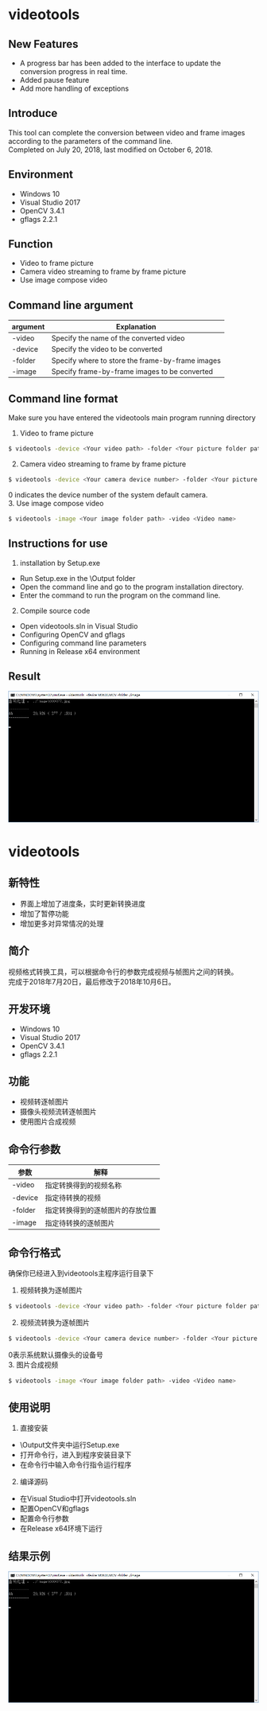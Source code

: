 # videotools

## New Features
  - A progress bar has been added to the interface to update the conversion progress in real time.
  - Added pause feature
  - Add more handling of exceptions

## Introduce
This tool can complete the conversion between video and frame images according to the parameters of the command line.<br>
Completed on July 20, 2018, last modified on October 6, 2018.

## Environment
  - Windows 10<br>
  - Visual Studio 2017<br>
  - OpenCV 3.4.1<br>
  - gflags 2.2.1

## Function
  - Video to frame picture
  - Camera video streaming to frame by frame picture
  - Use image compose video
  
## Command line argument
  | argument | Explanation |
  | ------ | ------ |
  | -video | Specify the name of the converted video |
  | -device | Specify the video to be converted |
  | -folder | Specify where to store the frame-by-frame images |
  | -image | Specify frame-by-frame images to be converted | 
  
## Command line format
Make sure you have entered the videotools main program running directory<br>
1. Video to frame picture
``` sh
$ videotools -device <Your video path> -folder <Your picture folder path>
``` 
2. Camera video streaming to frame by frame picture
``` sh
$ videotools -device <Your camera device number> -folder <Your picture folder path>
```
0 indicates the device number of the system default camera.<br>
3. Use image compose video
``` sh
$ videotools -image <Your image folder path> -video <Video name>
```

## Instructions for use
1. installation by Setup.exe<br>
  - Run Setup.exe in the \Output folder
  - Open the command line and go to the program installation directory.
  - Enter the command to run the program on the command line.
2. Compile source code<br>
  - Open videotools.sln in Visual Studio
  - Configuring OpenCV and gflags
  - Configuring command line parameters
  - Running in Release x64 environment

## Result
![Image](https://github.com/Liut2016/videotools/blob/master/result.png)


# videotools

## 新特性
  - 界面上增加了进度条，实时更新转换进度
  - 增加了暂停功能
  - 增加更多对异常情况的处理

## 简介
视频格式转换工具，可以根据命令行的参数完成视频与帧图片之间的转换。<br>
完成于2018年7月20日，最后修改于2018年10月6日。

## 开发环境
  - Windows 10<br>
  - Visual Studio 2017<br>
  - OpenCV 3.4.1<br>
  - gflags 2.2.1

## 功能
  - 视频转逐帧图片
  - 摄像头视频流转逐帧图片
  - 使用图片合成视频
  
## 命令行参数
  | 参数 | 解释 |
  | ------ | ------ |
  | -video | 指定转换得到的视频名称 |
  | -device | 指定待转换的视频 |
  | -folder | 指定转换得到的逐帧图片的存放位置 |
  | -image | 指定待转换的逐帧图片 | 
  
## 命令行格式
确保你已经进入到videotools主程序运行目录下<br>
1. 视频转换为逐帧图片
``` sh
$ videotools -device <Your video path> -folder <Your picture folder path>
``` 
2. 视频流转换为逐帧图片 
``` sh
$ videotools -device <Your camera device number> -folder <Your picture folder path>
```
0表示系统默认摄像头的设备号<br>
3. 图片合成视频
``` sh
$ videotools -image <Your image folder path> -video <Video name>
```

## 使用说明
1. 直接安装<br>
  - \Output文件夹中运行Setup.exe
  - 打开命令行，进入到程序安装目录下
  - 在命令行中输入命令行指令运行程序
2. 编译源码<br>
  - 在Visual Studio中打开videotools.sln
  - 配置OpenCV和gflags
  - 配置命令行参数
  - 在Release x64环境下运行

## 结果示例
![Image](https://github.com/Liut2016/videotools/blob/master/result.png)
